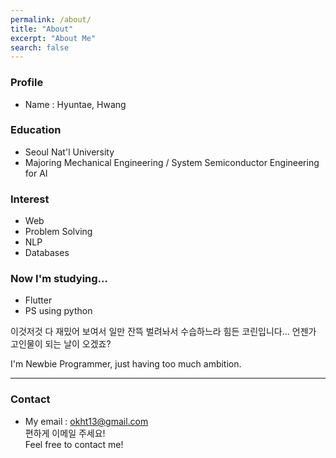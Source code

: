 ```yaml
---
permalink: /about/
title: "About"
excerpt: "About Me"
search: false
--- 
```


### Profile
- Name : Hyuntae, Hwang

### Education
- Seoul Nat'l University
- Majoring Mechanical Engineering / System Semiconductor Engineering for AI

### Interest
- Web
- Problem Solving
- NLP
- Databases

### Now I'm studying...
- Flutter
- PS using python

이것저것 다 재밌어 보여서 일만 잔뜩 벌려놔서 수습하느라 힘든 코린입니다... 언젠가 고인물이 되는 날이 오겠죠?  

I'm Newbie Programmer, just having too much ambition.  

___
### Contact
- My email : okht13@gmail.com  
편하게 이메일 주세요!  
Feel free to contact me! 